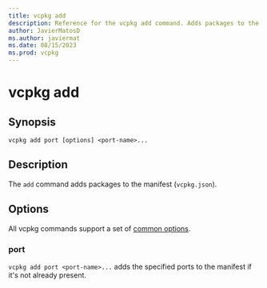 ```yaml
---
title: vcpkg add
description: Reference for the vcpkg add command. Adds packages to the manifest.
author: JavierMatosD
ms.author: javiermat
ms.date: 08/15/2023
ms.prod: vcpkg
---
```

# vcpkg add

## Synopsis

```console
vcpkg add port [options] <port-name>...
```

## Description
The `add` command adds packages to the manifest (`vcpkg.json`).

## Options

All vcpkg commands support a set of [common options](common-options.md).

### port
`vcpkg add port <port-name>...` adds the specified ports to the manifest if it's not already present.
